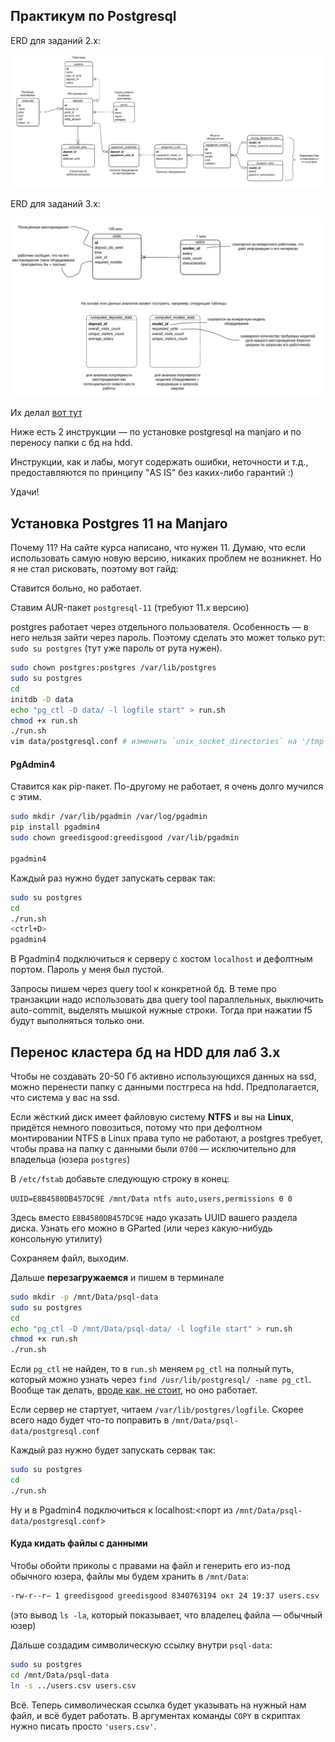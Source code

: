 ## Практикум по Postgresql

ERD для заданий 2.x:

![2-1](2-1/2_1.png)

ERD для заданий 3.x:

![3-1](3-1/3_1.png)

Их делал [вот тут](https://online.visual-paradigm.com/diagrams/templates/entity-relationship-diagram/notations-for-traditional-erd/)

Ниже есть 2 инструкции — по установке postgresql на manjaro и по переносу папки с бд на hdd. 

Инструкции, как и лабы, могут содержать ошибки, неточности и т.д., предоставляются по принципу "AS IS" без каких-либо гарантий :)

Удачи! 

## Установка Postgres 11 на Manjaro
Почему 11? На сайте курса написано, что нужен 11. Думаю, что если использовать самую новую версию, никаких проблем не возникнет. Но я не стал рисковать, поэтому вот гайд:

Ставится больно,  но работает. 

Ставим AUR-пакет `postgresql-11` (требуют 11.x версию)

postgres работает через отдельного пользователя. Особенность — в него нельзя зайти через пароль. Поэтому сделать это может только рут: `sudo su postgres` (тут уже пароль от рута нужен).

```bash
sudo chown postgres:postgres /var/lib/postgres
sudo su postgres
cd
initdb -D data
echo "pg_ctl -D data/ -l logfile start" > run.sh
chmod +x run.sh
./run.sh
vim data/postgresql.conf # изменить `unix_socket_directories` на '/tmp'
```

#### PgAdmin4
Ставится как pip-пакет. По-другому не работает, я очень долго мучился с этим. 
```bash
sudo mkdir /var/lib/pgadmin /var/log/pgadmin
pip install pgadmin4
sudo chown greedisgood:greedisgood /var/lib/pgadmin

pgadmin4
```

Каждый раз нужно будет запускать сервак так:

```bash
sudo su postgres
cd
./run.sh
<ctrl+D>
pgadmin4
```

В Pgadmin4 подключиться к серверу с хостом `localhost` и дефолтным портом. Пароль у меня был пустой. 

Запросы пишем через query tool к конкретной бд. В теме про транзакции надо использовать два query tool параллельных, выключить auto-commit, выделять мышкой нужные строки. Тогда при нажатии f5 будут выполняться только они. 

## Перенос кластера бд на HDD для лаб 3.x 

Чтобы не создавать 20-50 Гб активно использующихся данных на ssd, можно перенести папку с данными постгреса на hdd. Предполагается, что система у вас на ssd. 

Если жёсткий диск имеет файловую систему **NTFS** и вы на **Linux**, придётся немного повозиться, потому что при дефолтном монтировании NTFS в Linux права тупо не работают, а postgres требует, чтобы права на папку с данными были `0700` — исключительно для владельца (юзера `postgres`) 

В `/etc/fstab` добавьте следующую строку в конец:

`UUID=E8B4580DB457DC9E /mnt/Data ntfs auto,users,permissions 0 0`

Здесь вместо `E8B4580DB457DC9E` надо указать UUID вашего раздела диска. Узнать его можно в GParted (или через какую-нибудь консольную утилиту)

Сохраняем файл, выходим. 

Дальше **перезагружаемся** и пишем в терминале

```bash
sudo mkdir -p /mnt/Data/psql-data
sudo su postgres
cd
echo "pg_ctl -D /mnt/Data/psql-data/ -l logfile start" > run.sh
chmod +x run.sh
./run.sh
```

Если `pg_ctl` не найден, то в `run.sh` меняем `pg_ctl` на полный путь, который можно узнать через `find /usr/lib/postgresql/ -name pg_ctl`. Вообще так делать, [вроде как, не стоит](https://dba.stackexchange.com/questions/156717/command-not-found-pg-ctl-on-ubuntu), но оно работает. 

Если сервер не стартует, читаем `/var/lib/postgres/logfile`. Скорее всего надо будет что-то поправить в `/mnt/Data/psql-data/postgresql.conf`

Каждый раз нужно будет запускать сервак так:

```bash
sudo su postgres
cd
./run.sh
```

Ну и в Pgadmin4 подключиться к localhost:<порт из `/mnt/Data/psql-data/postgresql.conf`>

#### Куда кидать файлы с данными

Чтобы обойти приколы с правами на файл и генерить его из-под обычного юзера, файлы мы будем хранить в `/mnt/Data`: 

```bash
-rw-r--r— 1 greedisgood greedisgood 8340763194 окт 24 19:37 users.csv
```

(это вывод `ls -la`, который показывает, что владелец файла — обычный юзер)

Дальше создадим символическую ссылку внутри `psql-data`:

```bash
sudo su postgres
cd /mnt/Data/psql-data
ln -s ../users.csv users.csv
```

Всё. Теперь символическая ссылка будет указывать на нужный нам файл, и всё будет работать. В аргументах команды `COPY` в скриптах нужно писать просто `'users.csv'`. 
